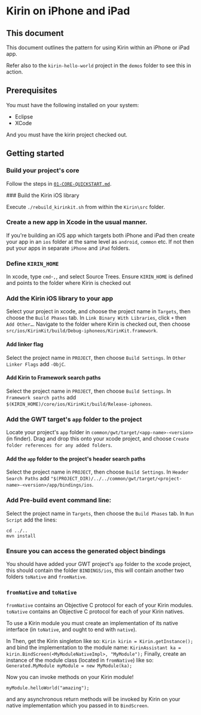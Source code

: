 # Kirin on iPhone and iPad

## This document
This document outlines the pattern for using Kirin within an iPhone or iPad app.

Refer also to the `kirin-hello-world` project in the `demos` folder to see this in action.

## Prerequisites
You must have the following installed on your system:

* Eclipse
* XCode

And you must have the kirin project checked out.

## Getting started

### Build your project's core

Follow the steps in [`01-CORE-QUICKSTART.md`](01-CORE-QUICKSTART.md).

### Build the Kirin iOS library 

Execute `./rebuild_kirinkit.sh` from within the `Kirin\src` folder.

### Create a new app in Xcode in the usual manner.

If you're building an iOS app which targets both iPhone and iPad then create your app in an `ios` folder at the same level as `android`, `common` etc.  If not then put your apps in separate `iPhone` and `iPad` folders.

### Define `KIRIN_HOME`
In xcode, type `cmd`-`,`, and select Source Trees.  Ensure `KIRIN_HOME` is defined and points to the folder where Kirin is checked out

### Add the Kirin iOS library to your app

Select your project in xcode, and choose the project name  in `Targets`, then choose the `Build Phases` tab.
In `Link Binary With Libraries`, click `+` then `Add Other…`.  Navigate to the folder where Kirin is checked out, then choose `src/ios/KirinKit/build/Debug-iphoneos/KirinKit.framework`.

#### Add linker flag

Select the project name in `PROJECT`, then choose `Build Settings`.  In `Other Linker Flags` add `-ObjC`.

#### Add Kirin to Framework search paths

Select the project name in `PROJECT`, then choose `Build Settings`.  In `Framework search paths` add `$(KIRIN_HOME)/core/ios/KirinKit/build/Release-iphoneos`.


### Add the GWT target's `app` folder to the project

Locate your project's `app` folder in `common/gwt/target/<app-name>-<version>` (in finder).  Drag and drop this onto your xcode project, and choose `Create folder references for any added folders`.

#### Add the `app` folder to the project's header search paths

Select the project name in `PROJECT`, then choose `Build Settings`.  In `Header Search Paths` add `"$(PROJECT_DIR)/../../common/gwt/target/<project-name>-<version>/app/bindings/ios`.

### Add Pre-build event command line:

 Select the project name  in `Targets`, then choose the `Build Phases` tab.  In `Run Script` add the lines:
 
    cd ../..
    mvn install


### Ensure you can access the generated object bindings

You should have added your GWT project's `app` folder to the xcode project, this 
should contain the folder `BINDINGS/ios`, this will contain another two folders 
`toNative` and `fromNative`.  

### `fromNative` and `toNative`

`fromNative` contains an Objective C protocol for each of your Kirin modules.
`toNative` contains an Objective C protocol for each of your Kirin natives.


To use a Kirin module you must create an implementation of its native interface (in 
`toNative`, and ought to end with `native`).

In 
Then, get the Kirin singleton like so:
`Kirin kirin = Kirin.getInstance();`
and bind the implementation to the module name:
`KirinAssistant ka = kirin.BindScreen(<MyModuleNativeImpl>, "MyModule");`
Finally, create an instance of the module class (located in `fromNative`) like so:
`Generated.MyModule myModule = new MyModule(ka);`

Now you can invoke methods on your Kirin module!

`myModule.helloWorld("amazing");`

and any asynchronous return methods will be invoked by Kirin on your native implementation
which you passed in to `BindScreen`.